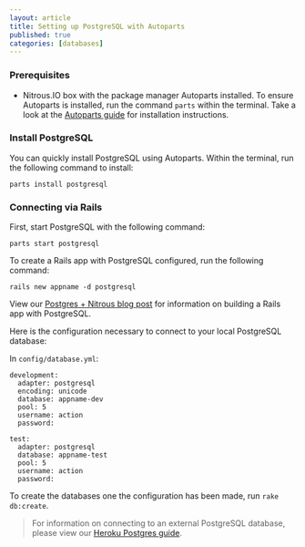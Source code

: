 ```yaml
---
layout: article
title: Setting up PostgreSQL with Autoparts
published: true
categories: [databases]
---
```


### Prerequisites

* Nitrous.IO box with the package manager Autoparts installed. To ensure Autoparts is installed, run the command `parts` within the terminal. Take a look at the [Autoparts guide](/autoparts/) for installation instructions.

### Install PostgreSQL

You can quickly install PostgreSQL using Autoparts. Within the terminal, run the following command to install:

    parts install postgresql

### Connecting via Rails

First, start PostgreSQL with the following command:

    parts start postgresql

To create a Rails app with PostgreSQL configured, run the following command:

    rails new appname -d postgresql

View our [Postgres + Nitrous blog post](http://blog.nitrous.io/2013/02/11/postgres-action-io-3.html) for information on building a Rails app with PostgreSQL.

Here is the configuration necessary to connect to your local PostgreSQL database:

In `config/database.yml`:

    development:
      adapter: postgresql
      encoding: unicode
      database: appname-dev
      pool: 5
      username: action
      password:

    test:
      adapter: postgresql
      database: appname-test
      pool: 5
      username: action
      password:

To create the databases one the configuration has been made, run `rake db:create`.

>For information on connecting to an external PostgreSQL database, please view our [Heroku Postgres guide](/postgres/).
